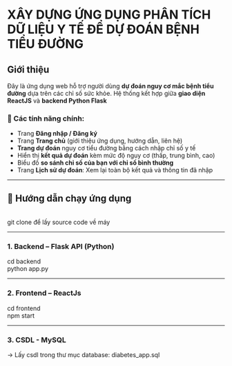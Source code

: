 # XÂY DỰNG ỨNG DỤNG PHÂN TÍCH DỮ LIỆU Y TẾ ĐỂ DỰ ĐOÁN  BỆNH TIỂU ĐƯỜNG

## Giới thiệu

Đây là ứng dụng web hỗ trợ người dùng **dự đoán nguy cơ mắc bệnh tiểu đường** dựa trên các chỉ số sức khỏe. Hệ thống kết hợp giữa **giao diện ReactJS** và **backend Python Flask**

### 🧩 Các tính năng chính:

- Trang **Đăng nhập / Đăng ký**
- Trang **Trang chủ** (giới thiệu ứng dụng, hướng dẫn, liên hệ)
- **Trang dự đoán** nguy cơ tiểu đường bằng cách nhập chỉ số y tế
- Hiển thị **kết quả dự đoán** kèm mức độ nguy cơ (thấp, trung bình, cao)
- Biểu đồ **so sánh chỉ số của bạn với chỉ số bình thường**
- Trang **Lịch sử dự đoán**: Xem lại toàn bộ kết quả và thông tin đã nhập

---

## 🚀 Hướng dẫn chạy ứng dụng
<br>
git clone để lấy source code về máy

---

### 1. Backend – Flask API (Python)<br>
cd backend<br>
python app.py

---

### 2. Frontend – ReactJs<br>
cd frontend<br>
npm start

---

### 3. CSDL - MySQL <br>
-> Lấy csdl trong thư mục database: diabetes_app.sql

